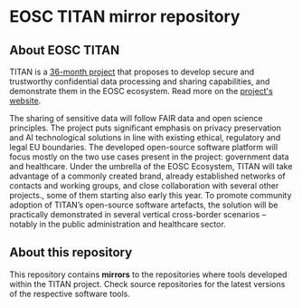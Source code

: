 # EOSC TITAN mirror repository

## About EOSC TITAN
TITAN is a [36-month project](https://cordis.europa.eu/project/id/101129822) that proposes to develop secure and trustworthy confidential data processing and sharing capabilities, and demonstrate them in the EOSC ecosystem. Read more on the [project's website](https://titan-eosc.eu/). 

The sharing of sensitive data will follow FAIR data and open science principles. The project puts significant emphasis on privacy preservation and AI technological solutions in line with existing ethical, regulatory and legal EU boundaries.
The developed open-source software platform will focus mostly on the two use cases present in the project: government data and healthcare.
Under the umbrella of the EOSC Ecosystem, TITAN will take advantage of a commonly created brand, already established networks of contacts and working groups, and close collaboration with several other projects., some of them starting also early this year.
To promote community adoption of TITAN’s open-source software artefacts, the solution will be practically demonstrated in several vertical cross-border scenarios – notably in the public administration and healthcare sector.

## About this repository

This repository contains **mirrors** to the repositories where tools developed within the TITAN project.
Check source repositories for the latest versions of the respective software tools.

